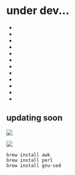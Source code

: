 # under dev...
- 
- 
- 
- 
- 
- 
- 
- 
- 
- 
- 
- 
## updating soon


![](aharo24%202023-01-21%20at%207.48.41%20PM.png)


![](aharo24%202023-01-21%20at%208.04.01%20PM.png)


``` brew
brew install awk
brew install perl
brew install gnu-sed
```
















